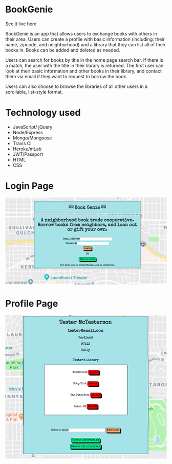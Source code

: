 BookGenie
=========

<p>See it live here <a href='https://warm-lowlands-41210.herokuapp.com/'></a></p>

BookGenie is an app that allows users to exchange books with others in their area. Users can create a profile with basic information (including: their name, zipcode, and neighborhood) and a library that they can list all of their books in. Books can be added and deleted as needed. 

Users can search for books by title in the home page search bar. If there is a match, the user with the title in their library is returned. The first user can look at their basic information and other books in their library, and contact them via email if they want to request to borrow the book.

Users can also choose to browse the libraries of all other users in a scrollable, list-style format.

Technology used
===============

<ul>
	<li>JavaScript/ jQuery</li>
	<li>Node/Express</li>
	<li>Mongo/Mongoose</li>
	<li>Travis CI</li>
	<li>Heroku/mLab</li>
	<li>JWT/Passport</li>
	<li>HTML</li>
	<li>CSS </li>
</ul>

Login Page
==========

<img src="/readme-images/home-screen.png" alt="screenshot of login screen"/>

Profile Page
============

<img src="/readme-images/profile-page.png" alt="screenshot of profile page"/>




